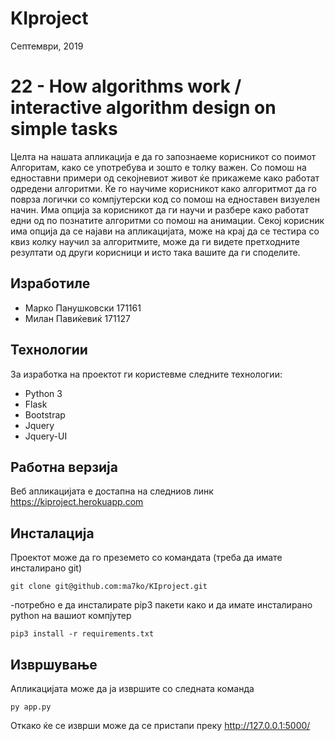 # KIproject
Септември, 2019

# 22 - How algorithms work / interactive algorithm design on simple tasks

Целта на нашата апликација е да го запознаеме корисникот со поимот Алгоритам, како се употребува и зошто е толку важен.
Со помош на едноставни примери од секојневиот живот ќе прикажеме како работат одредени алгоритми.
Ќе го научиме корисникот како алгоритмот да го поврза логички со компјутерски код со помош на едноставен визуелен начин.
Има опција за корисникот да ги научи и разбере како работат едни од по познатите алгоритми со помош на анимации.
Секој корисник има опција да се најави на апликацијата, може на крај да се тестира со квиз колку научил за алгоритмите, може да ги видете претходните резултати од други корисници и исто така вашите да ги споделите.


## Изработиле
- Марко Панушковски 171161
- Милан Павиќевиќ 171127


## Технологии
За изработка на проектот ги користевме следните технологии:
* Python 3
* Flask
* Bootstrap
* Jquery
* Jquery-UI


## Работна верзија
Веб апликацијата е достапна на следниов линк https://kiproject.herokuapp.com


## Инсталација
Проектот може да го преземето со командата (треба да имате инсталирано git)

`git clone git@github.com:ma7ko/KIproject.git`

-потребно е да инсталирате pip3 пакети како и да имате инсталирано python на вашиот компјутер

`pip3 install -r requirements.txt`


## Извршување
Апликацијата може да ја извршите со следната команда

`py app.py`

Откако ќе се изврши може да се пристапи преку http://127.0.0.1:5000/
